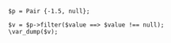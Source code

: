 ```basic-usage.php
$p = Pair {-1.5, null};

$v = $p->filter($value ==> $value !== null);
\var_dump($v);
```
